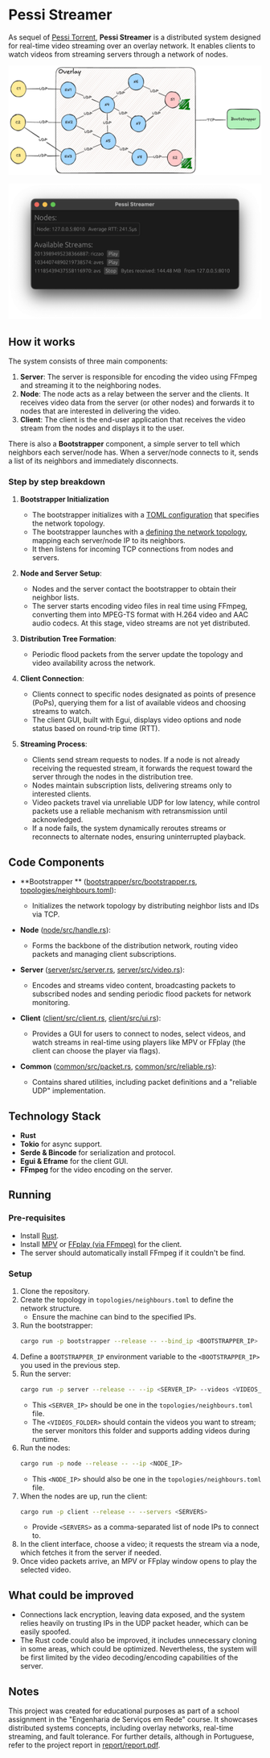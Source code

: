 # Pessi Streamer

As sequel of [Pessi Torrent](https://github.com/ruilopesm/pessi-torrent-cc), **Pessi Streamer** is a distributed system
designed for real-time video streaming over an overlay network.
It enables clients to watch videos from streaming servers through a network of nodes.

![](report/src/assets/arquitetura.png)

![](report/src/assets/egui.png)

## How it works

The system consists of three main components:

1. **Server**: The server is responsible for encoding the video using FFmpeg and streaming it to the neighboring nodes.
2. **Node**: The node acts as a relay between the server and the clients. It receives video data from the server (or
   other nodes) and forwards it to nodes that are interested in delivering the video.
3. **Client**: The client is the end-user application that receives the video stream from the nodes and displays it to
   the user.

There is also a **Bootstrapper** component, a simple server to tell which neighbors each server/node has. When a
server/node connects to it, sends a list of its neighbors and immediately disconnects.

### Step by step breakdown

1. **Bootstrapper Initialization**
    - The bootstrapper initializes with a [TOML configuration](topologies/neighbours.toml) that specifies the network
      topology.
    - The bootstrapper launches with a [defining the network topology](topologies/neighbours.toml), mapping each
      server/node IP to its neighbors.
    - It then listens for incoming TCP connections from nodes and servers.

2. **Node and Server Setup**:
    - Nodes and the server contact the bootstrapper to obtain their neighbor lists.
    - The server starts encoding video files in real time using FFmpeg, converting them into MPEG-TS format with H.264
      video and AAC audio codecs. At this stage, video streams are not yet distributed.

3. **Distribution Tree Formation**:
    - Periodic flood packets from the server update the topology and video availability across the network.

4. **Client Connection**:
    - Clients connect to specific nodes designated as points of presence (PoPs), querying them for a list of available
      videos and choosing streams to watch.
    - The client GUI, built with Egui, displays video options and node status based on round-trip time (RTT).

5. **Streaming Process**:
    - Clients send stream requests to nodes. If a node is not already receiving the requested stream, it forwards the
      request toward the server through the nodes in the distribution tree.
    - Nodes maintain subscription lists, delivering streams only to interested clients.
    - Video packets travel via unreliable UDP for low latency, while control packets use a reliable mechanism with
      retransmission until acknowledged.
    - If a node fails, the system dynamically reroutes streams or reconnects to alternate nodes, ensuring
      uninterrupted playback.

## Code Components

- **Bootstrapper
  ** ([bootstrapper/src/bootstrapper.rs](bootstrapper/src/bootstrapper.rs), [topologies/neighbours.toml](topologies/neighbours.toml)):
    - Initializes the network topology by distributing neighbor lists and IDs via TCP.

- **Node** ([node/src/handle.rs](node/src/handle.rs)):
    - Forms the backbone of the distribution network, routing video packets and managing client subscriptions.

- **Server** ([server/src/server.rs](server/src/server.rs), [server/src/video.rs](server/src/video.rs)):
    - Encodes and streams video content, broadcasting packets to subscribed nodes and sending periodic flood
      packets for network monitoring.

- **Client** ([client/src/client.rs](client/src/client.rs), [client/src/ui.rs](client/src/ui.rs)):
    - Provides a GUI for users to connect to nodes, select videos, and watch streams in real-time using
      players like MPV or FFplay (the client can choose the player via flags).

- **Common** ([common/src/packet.rs](common/src/packet.rs), [common/src/reliable.rs](common/src/reliable.rs)):
    - Contains shared utilities, including packet definitions and a "reliable UDP" implementation.

## Technology Stack

- **Rust**
- **Tokio** for async support.
- **Serde & Bincode** for serialization and protocol.
- **Egui & Eframe** for the client GUI.
- **FFmpeg** for the video encoding on the server.

## Running

### Pre-requisites

- Install [Rust](https://www.rust-lang.org/tools/install).
- Install [MPV](https://mpv.io/) or [FFplay (via FFmpeg)](https://ffmpeg.org/ffplay.html) for the client.
- The server should automatically install FFmpeg if it couldn't be find.

### Setup

1. Clone the repository.
2. Create the topology in `topologies/neighbours.toml` to define the network structure.
    - Ensure the machine can bind to the specified IPs.
3. Run the bootstrapper:
    ```bash
    cargo run -p bootstrapper --release -- --bind_ip <BOOTSTRAPPER_IP>
    ```
4. Define a `BOOTSTRAPPER_IP` environment variable to the `<BOOTSTRAPPER_IP>` you used in the previous step.
5. Run the server:
    ```bash
    cargo run -p server --release -- --ip <SERVER_IP> --videos <VIDEOS_FOLDER>
    ```
    - This `<SERVER_IP>` should be one in the `topologies/neighbours.toml` file.
    - The `<VIDEOS_FOLDER>` should contain the videos you want to stream; the server monitors this folder and supports
      adding videos during runtime.
6. Run the nodes:
    ```bash
    cargo run -p node --release -- --ip <NODE_IP>
    ```
    - This `<NODE_IP>` should also be one in the `topologies/neighbours.toml` file.
7. When the nodes are up, run the client:
    ```bash
    cargo run -p client --release -- --servers <SERVERS>
    ```
    - Provide `<SERVERS>` as a comma-separated list of node IPs to connect to.
8. In the client interface, choose a video; it requests the stream via a node, which fetches it from the
   server if needed.
9. Once video packets arrive, an MPV or FFplay window opens to play the selected video.

## What could be improved

- Connections lack encryption, leaving data exposed, and the system relies heavily on trusting IPs in the UDP packet
  header, which can be easily spoofed.
- The Rust code could also be improved, it includes unnecessary cloning in some areas, which could be optimized.
  Nevertheless, the system will be first limited by the video decoding/encoding capabilities of the server.

## Notes

This project was created for educational purposes as part of a school assignment in the "Engenharia de Serviços em Rede"
course. It showcases distributed systems concepts, including overlay networks, real-time streaming, and fault tolerance.
For further details, although in Portuguese, refer to the project report in [report/report.pdf](report/report.pdf).
